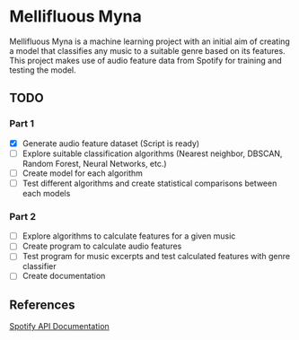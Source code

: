 # Mellifluous Myna

Mellifluous Myna is a machine learning project with an initial aim of creating a model that classifies any music to a suitable genre based on its features. This project makes use of audio feature data from Spotify for training and testing the model.

## TODO

### Part 1

- [x] Generate audio feature dataset (Script is ready)
- [ ] Explore suitable classification algorithms (Nearest neighbor, DBSCAN, Random Forest, Neural Networks, etc.)
- [ ] Create model for each algorithm
- [ ] Test different algorithms and create statistical comparisons between each models

### Part 2

- [ ] Explore algorithms to calculate features for a given music
- [ ] Create program to calculate audio features
- [ ] Test program for music excerpts and test calculated features with genre classifier
- [ ] Create documentation

## References

[Spotify API Documentation](https://developer.spotify.com/documentation/web-api/reference/#/)
